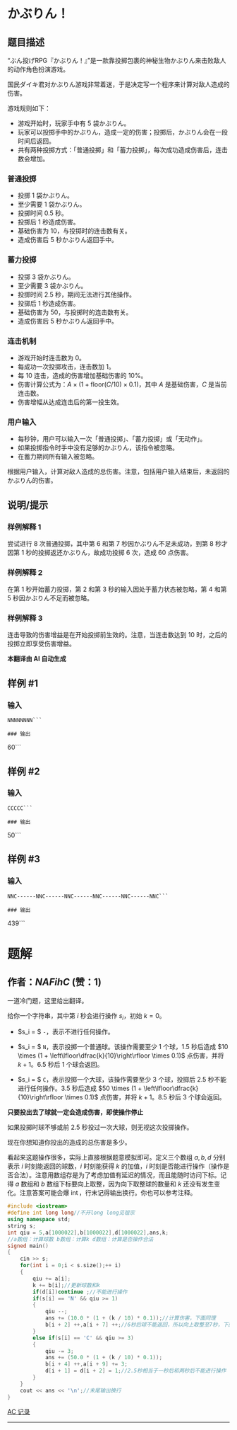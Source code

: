 # かぶりん！

## 题目描述

“ぶん投げRPG『かぶりん！』”是一款靠投掷包裹的神秘生物かぶりん来击败敌人的动作角色扮演游戏。

国民ダイキ君对かぶりん游戏非常着迷，于是决定写一个程序来计算对敌人造成的伤害。

游戏规则如下：

- 游戏开始时，玩家手中有 $5$ 袋かぶりん。
- 玩家可以投掷手中的かぶりん，造成一定的伤害；投掷后，かぶりん会在一段时间后返回。
- 共有两种投掷方式：「普通投掷」和「蓄力投掷」，每次成功造成伤害后，连击数会增加。

### 普通投掷

- 投掷 $1$ 袋かぶりん。
- 至少需要 $1$ 袋かぶりん。
- 投掷时间 $0.5$ 秒。
- 投掷后 $1$ 秒造成伤害。
- 基础伤害为 $10$，与投掷时的连击数有关。
- 造成伤害后 $5$ 秒かぶりん返回手中。

### 蓄力投掷

- 投掷 $3$ 袋かぶりん。
- 至少需要 $3$ 袋かぶりん。
- 投掷时间 $2.5$ 秒，期间无法进行其他操作。
- 投掷后 $1$ 秒造成伤害。
- 基础伤害为 $50$，与投掷时的连击数有关。
- 造成伤害后 $5$ 秒かぶりん返回手中。

### 连击机制

- 游戏开始时连击数为 $0$。
- 每成功一次投掷攻击，连击数加 $1$。
- 每 $10$ 连击，造成的伤害增加基础伤害的 $10\%$。
- 伤害计算公式为：$A \times (1 + \text{floor}(C / 10) \times 0.1)$，其中 $A$ 是基础伤害，$C$ 是当前连击数。
- 伤害增幅从达成连击后的第一投生效。

### 用户输入

- 每秒钟，用户可以输入一次「普通投掷」、「蓄力投掷」或「无动作」。
- 如果投掷指令时手中没有足够的かぶりん，该指令被忽略。
- 在蓄力期间所有输入被忽略。

根据用户输入，计算对敌人造成的总伤害。注意，包括用户输入结束后，未返回的かぶりん的伤害。

## 说明/提示

### 样例解释 1

尝试进行 $8$ 次普通投掷，其中第 $6$ 和第 $7$ 秒因かぶりん不足未成功，到第 $8$ 秒才因第 $1$ 秒的投掷返还かぶりん，故成功投掷 $6$ 次，造成 $60$ 点伤害。

### 样例解释 2

在第 $1$ 秒开始蓄力投掷，第 $2$ 和第 $3$ 秒的输入因处于蓄力状态被忽略，第 $4$ 和第 $5$ 秒因かぶりん不足而被忽略。

### 样例解释 3

连击导致的伤害增益是在开始投掷前生效的。注意，当连击数达到 $10$ 时，之后的投掷立即享受伤害增益。

 **本翻译由 AI 自动生成**

## 样例 #1

### 输入

```
NNNNNNNN```

### 输出

```
60```

## 样例 #2

### 输入

```
CCCCC```

### 输出

```
50```

## 样例 #3

### 输入

```
NNC------NNC------NNC------NNC------NNC------NNC```

### 输出

```
439```

# 题解

## 作者：_NAFihC_ (赞：1)

一道冷门题，这里给出翻译。

给你一个字符串，其中第 $i$ 秒会进行操作 $s_i$，初始 $k = 0$。

- $s_i = $ `-`，表示不进行任何操作。

- $s_i = $ `N`，表示投掷一个普通球。该操作需要至少 $1$ 个球，$1.5$ 秒后造成 $10 \times (1 + \left\lfloor\dfrac{k}{10}\right\rfloor \times 0.1)$ 点伤害，并将 $k + 1$。$6.5$ 秒后 $1$ 个球会返回。

- $s_i = $ `C`，表示投掷一个大球，该操作需要至少 $3$ 个球，投掷后 $2.5$ 秒不能进行任何操作。$3.5$ 秒后造成 $50 \times (1 + \left\lfloor\dfrac{k}{10}\right\rfloor \times 0.1)$ 点伤害，并将 $k + 1$。$8.5$ 秒后 $3$ 个球会返回。

**只要投出去了球就一定会造成伤害，即使操作停止**

如果投掷时球不够或前 $2.5$ 秒投过一次大球，则无视这次投掷操作。

现在你想知道你投出的造成的总伤害是多少。

看起来这题操作很多，实际上直接根据题意模拟即可。定义三个数组 $a,b,d$ 分别表示 $i$ 时刻能返回的球数，$i$ 时刻能获得 $k$ 的加值，$i$ 时刻是否能进行操作（操作是否合法）。注意用数组存是为了考虑加值有延迟的情况，而且能随时访问下标。记得 $a$ 数组和 $b$ 数组下标要向上取整，因为向下取整球的数量和 $k$ 还没有发生变化。注意答案可能会爆 $\operatorname{int}$，行末记得输出换行。你也可以参考注释。

```cpp
#include <iostream>
#define int long long//不开long long见祖宗
using namespace std;
string s;
int qiu = 5,a[1000022],b[1000022],d[1000022],ans,k;
//a数组：计算球数 b数组：计算k d数组：计算是否操作合法
signed main()
{
    cin >> s;
    for(int i = 0;i < s.size();++ i)
    {
        qiu += a[i];
        k += b[i];//更新球数和k
        if(d[i])continue ;//不能进行操作
        if(s[i] == 'N' && qiu >= 1)
        {
            qiu --;
            ans += (10.0 * (1 + (k / 10) * 0.1));//计算伤害，下面同理
            b[i + 2] ++,a[i + 7] ++;//6秒后球不能返回，所以向上取整至7秒，下面同理
        }
        else if(s[i] == 'C' && qiu >= 3)
        {
            qiu -= 3;
            ans += (50.0 * (1 + (k / 10) * 0.1));
            b[i + 4] ++,a[i + 9] += 3;
            d[i + 1] = d[i + 2] = 1;//2.5秒相当于一秒后和两秒后不能进行操作
        }
    }
    cout << ans << '\n';//末尾输出换行
}
```

[AC 记录](https://atcoder.jp/contests/tenka1-2014-quala/submissions/58896114)

---

